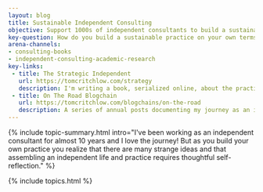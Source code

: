 ```yaml
---
layout: blog
title: Sustainable Independent Consulting
objective: Support 1000s of independent consultants to build a sustainable practice, on their own terms
key-question: How do you build a sustainable practice on your own terms for 10+ years?
arena-channels:
- consulting-books
- independent-consulting-academic-research
key-links:
 - title: The Strategic Independent
   url: https://tomcritchlow.com/strategy
   description: I'm writing a book, serialized online, about the practice of independent consulting. Focused on how you build a rewarding, sustainable indie consulting practice.
 - title: On The Road Blogchain
   url: https://tomcritchlow.com/blogchains/on-the-road
   description: A series of annual posts documenting my journey as an independent consultant.
---
```


{% include topic-summary.html intro="I've been working as an independent consultant for almost 10 years and I love the journey! But as you build your own practice you realize that there are many strange ideas and that assembling an independent life and practice requires thoughtful self-reflection." %}

{% include topics.html %}